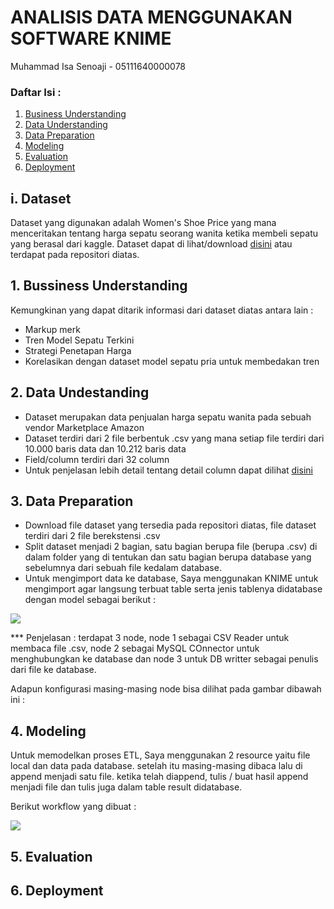 # ANALISIS DATA MENGGUNAKAN SOFTWARE KNIME

Muhammad Isa Senoaji - 05111640000078

### Daftar Isi :

1. [Business Understanding](#1-bussiness-understanding)
2. [Data Understanding](#2-data-undestanding)
3. [Data Preparation](#3-data-preparation)
4. [Modeling](#4-modeling)
5. [Evaluation](#5-evaluation)
6. [Deployment](#6-deployment)

## i. Dataset

Dataset yang digunakan adalah Women's Shoe Price yang mana menceritakan tentang harga sepatu seorang wanita ketika membeli sepatu yang berasal dari kaggle. Dataset dapat di lihat/download <a href="https://www.kaggle.com/datafiniti/womens-shoes-prices">disini</a> atau terdapat pada repositori diatas.

## 1. Bussiness Understanding

Kemungkinan yang dapat ditarik informasi dari dataset diatas antara lain :
- Markup merk
- Tren Model Sepatu Terkini
- Strategi Penetapan Harga
- Korelasikan dengan dataset model sepatu pria untuk membedakan tren


## 2. Data Undestanding

- Dataset merupakan data penjualan harga sepatu wanita pada sebuah vendor Marketplace Amazon
- Dataset terdiri dari 2 file berbentuk .csv yang mana setiap file terdiri dari 10.000 baris data dan 10.212 baris data
- Field/column terdiri dari 32 column
- Untuk penjelasan lebih detail tentang detail column dapat dilihat <a href="https://developer.datafiniti.co/docs/product-data-schema">disini</a>

## 3. Data Preparation

- Download file dataset yang tersedia pada repositori diatas, file dataset terdiri dari 2 file berekstensi .csv
- Split dataset menjadi 2 bagian, satu bagian berupa file (berupa .csv) di dalam folder yang di tentukan dan satu bagian berupa database yang sebelumnya dari sebuah file kedalam database. 
- Untuk mengimport data ke database, Saya menggunakan KNIME untuk mengimport agar langsung terbuat table serta jenis tablenya didatabase dengan model sebagai berikut :

<img src="/Big-Data/KNIME-Analytics/resource/screenshot/Screenshot (10).png">

*** Penjelasan : terdapat 3 node, node 1 sebagai CSV Reader untuk membaca file .csv, node 2 sebagai MySQL COnnector untuk menghubungkan ke database dan node 3 untuk DB writter sebagai penulis dari file ke database.

Adapun konfigurasi masing-masing node bisa dilihat pada gambar dibawah ini :

## 4. Modeling

Untuk memodelkan proses ETL, Saya menggunakan 2 resource yaitu file local dan data pada database. setelah itu masing-masing dibaca lalu di append menjadi satu file. ketika telah diappend, tulis / buat hasil append menjadi file dan tulis juga dalam table result didatabase. 

Berikut workflow yang dibuat :

<img src="/Big-Data/KNIME-Analytics/resource/screenshot/.png">


## 5. Evaluation

## 6. Deployment





